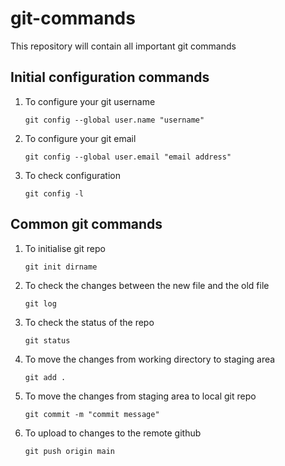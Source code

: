 # git-commands 
This repository will contain all important git commands
## Initial configuration commands
1. To configure your git username 
   ```
   git config --global user.name "username"
   ```
1. To configure your git email
   ```
   git config --global user.email "email address"
   ```
1. To check configuration 
   ```
   git config -l
   ```
## Common git commands
1. To initialise git repo
   ```
   git init dirname
   ```
1. To check the changes between the new file and the old file
   ```
   git log
   ```
1. To check the status of the repo
   ```
   git status
   ```
1. To move the changes from working directory to staging area
   ```
   git add .
   ```
1. To move the changes from staging area to local git repo 
   ```
   git commit -m "commit message"
   ```
1. To upload to changes to the remote github  
   ```
   git push origin main
   ```

